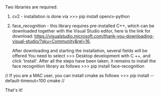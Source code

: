 Two libraries are required:

1.  cv2 - installation is done via \>\>\> pip install opencv-python
2.  face_recognition - this library requires pre-installed C++, which can be downloaded together with the Visual Studio editor,
    here is the link for download:
    https://visualstudio.microsoft.com/thank-you-downloading-visual-studio/?sku=Community&rel=16,
    
    After downloading and starting the installation, several fields will be offered
    You need to select \>\>\> Desktop development with C ++, and click 'Install'. 
    After all the steps have been taken, it remains to install the face recognition library as follows \>\>\> pip install face-recognition

  // If you are a MAC user, you can install cmake as follows >>> pip install --default-timeout=100 cmake //



That's it!


